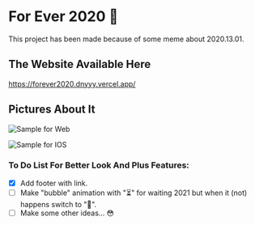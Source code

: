 # For Ever 2020 🎉

This project has been made because of some meme about 2020.13.01.

## The Website Available Here

https://forever2020.dnyyy.vercel.app/

## Pictures About It

![Sample for Web](https://i.imgur.com/hbSRS5I.png)

![Sample for IOS](https://i.imgur.com/ewWYy32.png)

### To Do List For Better Look And Plus Features:

* [x] Add footer with link.
* [ ] Make "bubble" animation with "⏳" for waiting 2021 but when it (not) happens switch to "🎉".
* [ ] Make some other ideas... 😳